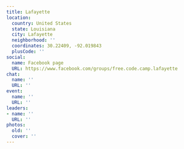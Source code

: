 ```yaml
---
title: Lafayette
location:
  country: United States
  state: Louisiana
  city: Lafayette
  neighborhood: ''
  coordinates: 30.22409, -92.019843
  plusCode: ''
social:
  name: Facebook page
  URL: https://www.facebook.com/groups/free.code.camp.lafayette
chat:
  name: ''
  URL: ''
event:
  name: ''
  URL: ''
leaders:
- name: ''
  URL: ''
photos:
  old: ''
  cover: ''
---
```

